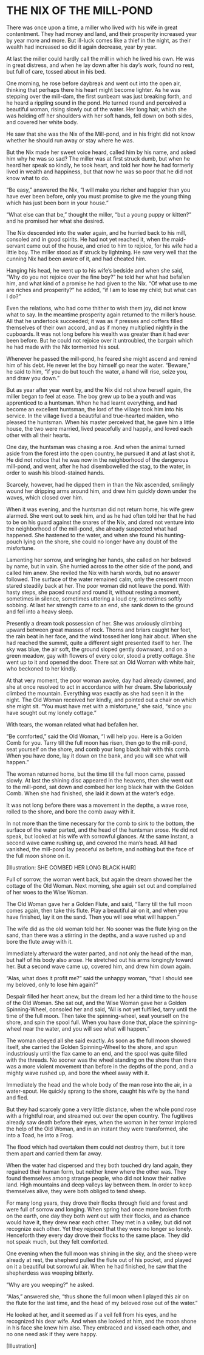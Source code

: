 # THE NIX OF THE MILL-POND


There was once upon a time, a miller who lived with his wife in great
contentment. They had money and land, and their prosperity increased
year by year more and more. But ill-luck comes like a thief in the
night, as their wealth had increased so did it again decrease, year by
year.

At last the miller could hardly call the mill in which he lived his
own. He was in great distress, and when he lay down after his day’s
work, found no rest, but full of care, tossed about in his bed.

One morning, he rose before daybreak and went out into the open air,
thinking that perhaps there his heart might become lighter. As he
was stepping over the mill-dam, the first sunbeam was just breaking
forth, and he heard a rippling sound in the pond. He turned round and
perceived a beautiful woman, rising slowly out of the water. Her long
hair, which she was holding off her shoulders with her soft hands, fell
down on both sides, and covered her white body.

He saw that she was the Nix of the Mill-pond, and in his fright did not
know whether he should run away or stay where he was.

But the Nix made her sweet voice heard, called him by his name, and
asked him why he was so sad? The miller was at first struck dumb, but
when he heard her speak so kindly, he took heart, and told her how he
had formerly lived in wealth and happiness, but that now he was so poor
that he did not know what to do.

“Be easy,” answered the Nix, “I will make you richer and happier than
you have ever been before, only you must promise to give me the young
thing which has just been born in your house.”

“What else can that be,” thought the miller, “but a young puppy or
kitten?” and he promised her what she desired.

The Nix descended into the water again, and he hurried back to his
mill, consoled and in good spirits. He had not yet reached it, when the
maid-servant came out of the house, and cried to him to rejoice, for
his wife had a little boy. The miller stood as if struck by lightning.
He saw very well that the cunning Nix had been aware of it, and had
cheated him.

Hanging his head, he went up to his wife’s bedside and when she said,
“Why do you not rejoice over the fine boy?” he told her what had
befallen him, and what kind of a promise he had given to the Nix. “Of
what use to me are riches and prosperity?” he added, “if I am to lose
my child; but what can I do?”

Even the relations, who had come thither to wish them joy, did not
know what to say. In the meantime prosperity again returned to the
miller’s house. All that he undertook succeeded; it was as if presses
and coffers filled themselves of their own accord, and as if money
multiplied nightly in the cupboards. It was not long before his wealth
was greater than it had ever been before. But he could not rejoice over
it untroubled, the bargain which he had made with the Nix tormented his
soul.

Whenever he passed the mill-pond, he feared she might ascend and remind
him of his debt. He never let the boy himself go near the water.
“Beware,” he said to him, “if you do but touch the water, a hand will
rise, seize you, and draw you down.”

But as year after year went by, and the Nix did not show herself again,
the miller began to feel at ease. The boy grew up to be a youth and
was apprenticed to a huntsman. When he had learnt everything, and had
become an excellent huntsman, the lord of the village took him into his
service. In the village lived a beautiful and true-hearted maiden, who
pleased the huntsman. When his master perceived that, he gave him a
little house, the two were married, lived peacefully and happily, and
loved each other with all their hearts.

One day, the huntsman was chasing a roe. And when the animal turned
aside from the forest into the open country, he pursued it and at last
shot it. He did not notice that he was now in the neighborhood of the
dangerous mill-pond, and went, after he had disembowelled the stag, to
the water, in order to wash his blood-stained hands.

Scarcely, however, had he dipped them in than the Nix ascended,
smilingly wound her dripping arms around him, and drew him quickly down
under the waves, which closed over him.

When it was evening, and the huntsman did not return home, his wife
grew alarmed. She went out to seek him, and as he had often told her
that he had to be on his guard against the snares of the Nix, and
dared not venture into the neighborhood of the mill-pond, she already
suspected what had happened. She hastened to the water, and when she
found his hunting-pouch lying on the shore, she could no longer have
any doubt of the misfortune.

Lamenting her sorrow, and wringing her hands, she called on her beloved
by name, but in vain. She hurried across to the other side of the
pond, and called him anew. She reviled the Nix with harsh words, but
no answer followed. The surface of the water remained calm, only the
crescent moon stared steadily back at her. The poor woman did not leave
the pond. With hasty steps, she paced round and round it, without
resting a moment, sometimes in silence, sometimes uttering a loud cry,
sometimes softly sobbing. At last her strength came to an end, she sank
down to the ground and fell into a heavy sleep.

Presently a dream took possession of her. She was anxiously climbing
upward between great masses of rock. Thorns and briars caught her feet,
the rain beat in her face, and the wind tossed her long hair about.
When she had reached the summit, quite a different sight presented
itself to her. The sky was blue, the air soft, the ground sloped gently
downward, and on a green meadow, gay with flowers of every color, stood
a pretty cottage. She went up to it and opened the door. There sat an
Old Woman with white hair, who beckoned to her kindly.

At that very moment, the poor woman awoke, day had already dawned,
and she at once resolved to act in accordance with her dream. She
laboriously climbed the mountain. Everything was exactly as she
had seen it in the night. The Old Woman received her kindly, and
pointed out a chair on which she might sit. “You must have met with a
misfortune,” she said, “since you have sought out my lonely cottage.”

With tears, the woman related what had befallen her.

“Be comforted,” said the Old Woman, “I will help you. Here is a Golden
Comb for you. Tarry till the full moon has risen, then go to the
mill-pond, seat yourself on the shore, and comb your long black hair
with this comb. When you have done, lay it down on the bank, and you
will see what will happen.”

The woman returned home, but the time till the full moon came, passed
slowly. At last the shining disc appeared in the heavens, then she went
out to the mill-pond, sat down and combed her long black hair with the
Golden Comb. When she had finished, she laid it down at the water’s
edge.

It was not long before there was a movement in the depths, a wave rose,
rolled to the shore, and bore the comb away with it.

In not more than the time necessary for the comb to sink to the bottom,
the surface of the water parted, and the head of the huntsman arose.
He did not speak, but looked at his wife with sorrowful glances. At
the same instant, a second wave came rushing up, and covered the man’s
head. All had vanished, the mill-pond lay peaceful as before, and
nothing but the face of the full moon shone on it.

[Illustration: SHE COMBED HER LONG BLACK HAIR]

Full of sorrow, the woman went back, but again the dream showed
her the cottage of the Old Woman. Next morning, she again set out and
complained of her woes to the Wise Woman.

The Old Woman gave her a Golden Flute, and said, “Tarry till the full
moon comes again, then take this flute. Play a beautiful air on it, and
when you have finished, lay it on the sand. Then you will see what will
happen.”

The wife did as the old woman told her. No sooner was the flute lying
on the sand, than there was a stirring in the depths, and a wave rushed
up and bore the flute away with it.

Immediately afterward the water parted, and not only the head of
the man, but half of his body also arose. He stretched out his arms
longingly toward her. But a second wave came up, covered him, and drew
him down again.

“Alas, what does it profit me?” said the unhappy woman, “that I should
see my beloved, only to lose him again?”

Despair filled her heart anew, but the dream led her a third time
to the house of the Old Woman. She sat out, and the Wise Woman gave
her a Golden Spinning-Wheel, consoled her and said, “All is not yet
fulfilled, tarry until the time of the full moon. Then take the
spinning-wheel, seat yourself on the shore, and spin the spool full.
When you have done that, place the spinning-wheel near the water, and
you will see what will happen.”

The woman obeyed all she said exactly. As soon as the full moon showed
itself, she carried the Golden Spinning-Wheel to the shore, and spun
industriously until the flax came to an end, and the spool was quite
filled with the threads. No sooner was the wheel standing on the shore
than there was a more violent movement than before in the depths of
the pond, and a mighty wave rushed up, and bore the wheel away with it.

Immediately the head and the whole body of the man rose into the air,
in a water-spout. He quickly sprang to the shore, caught his wife by
the hand and fled.

But they had scarcely gone a very little distance, when the whole pond
rose with a frightful roar, and streamed out over the open country. The
fugitives already saw death before their eyes, when the woman in her
terror implored the help of the Old Woman, and in an instant they were
transformed, she into a Toad, he into a Frog.

The flood which had overtaken them could not destroy them, but it tore
them apart and carried them far away.

When the water had dispersed and they both touched dry land again, they
regained their human form, but neither knew where the other was. They
found themselves among strange people, who did not know their native
land. High mountains and deep valleys lay between them. In order to
keep themselves alive, they were both obliged to tend sheep.

For many long years, they drove their flocks through field and forest
and were full of sorrow and longing. When spring had once more broken
forth on the earth, one day they both went out with their flocks, and
as chance would have it, they drew near each other. They met in a
valley, but did not recognize each other. Yet they rejoiced that they
were no longer so lonely. Henceforth they every day drove their flocks
to the same place. They did not speak much, but they felt comforted.

One evening when the full moon was shining in the sky, and the sheep
were already at rest, the shepherd pulled the flute out of his pocket,
and played on it a beautiful but sorrowful air. When he had finished,
he saw that the shepherdess was weeping bitterly.

“Why are you weeping?” he asked.

“Alas,” answered she, “thus shone the full moon when I played this air
on the flute for the last time, and the head of my beloved rose out of
the water.”

He looked at her, and it seemed as if a veil fell from his eyes, and
he recognized his dear wife. And when she looked at him, and the moon
shone in his face she knew him also. They embraced and kissed each
other, and no one need ask if they were happy.




[Illustration]


